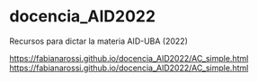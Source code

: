 # docencia_AID2022
Recursos para dictar la materia AID-UBA (2022)

https://fabianarossi.github.io/docencia_AID2022/AC_simple.html
https://fabianarossi.github.io/docencia_AID2022/AC_simple.html
